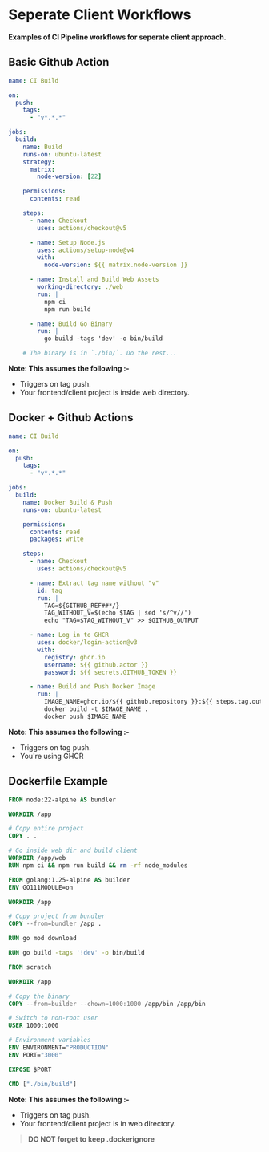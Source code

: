 # Seperate Client Workflows

**Examples of CI Pipeline workflows for seperate client approach.**

## Basic Github Action
```yaml
name: CI Build

on:
  push:
    tags:
      - "v*.*.*"

jobs:
  build:
    name: Build
    runs-on: ubuntu-latest
    strategy:
      matrix:
        node-version: [22]

    permissions:
      contents: read

    steps:
      - name: Checkout
        uses: actions/checkout@v5

      - name: Setup Node.js
        uses: actions/setup-node@v4
        with:
          node-version: ${{ matrix.node-version }}

      - name: Install and Build Web Assets
        working-directory: ./web
        run: |
          npm ci
          npm run build

      - name: Build Go Binary
        run: |
          go build -tags 'dev' -o bin/build

    # The binary is in `./bin/`. Do the rest...
```

**Note: This assumes the following :-**
- Triggers on tag push.
- Your frontend/client project is inside web directory.

## Docker + Github Actions
```yaml
name: CI Build

on:
  push:
    tags:
      - "v*.*.*"

jobs:
  build:
    name: Docker Build & Push
    runs-on: ubuntu-latest

    permissions:
      contents: read
      packages: write

    steps:
      - name: Checkout
        uses: actions/checkout@v5

      - name: Extract tag name without "v"
        id: tag
        run: |
          TAG=${GITHUB_REF##*/}
          TAG_WITHOUT_V=$(echo $TAG | sed 's/^v//')
          echo "TAG=$TAG_WITHOUT_V" >> $GITHUB_OUTPUT

      - name: Log in to GHCR
        uses: docker/login-action@v3
        with:
          registry: ghcr.io
          username: ${{ github.actor }}
          password: ${{ secrets.GITHUB_TOKEN }}

      - name: Build and Push Docker Image
        run: |
          IMAGE_NAME=ghcr.io/${{ github.repository }}:${{ steps.tag.outputs.TAG }}
          docker build -t $IMAGE_NAME .
          docker push $IMAGE_NAME
```

**Note: This assumes the following :-**
- Triggers on tag push.
- You're using GHCR

## Dockerfile Example
```dockerfile
FROM node:22-alpine AS bundler

WORKDIR /app

# Copy entire project
COPY . .

# Go inside web dir and build client
WORKDIR /app/web
RUN npm ci && npm run build && rm -rf node_modules

FROM golang:1.25-alpine AS builder
ENV GO111MODULE=on

WORKDIR /app

# Copy project from bundler
COPY --from=bundler /app . 

RUN go mod download

RUN go build -tags '!dev' -o bin/build

FROM scratch

WORKDIR /app

# Copy the binary
COPY --from=builder --chown=1000:1000 /app/bin /app/bin

# Switch to non-root user
USER 1000:1000

# Environment variables
ENV ENVIRONMENT="PRODUCTION"
ENV PORT="3000"

EXPOSE $PORT

CMD ["./bin/build"]
```

**Note: This assumes the following :-**
- Triggers on tag push.
- Your frontend/client project is in web directory.

> **DO NOT forget to keep .dockerignore**